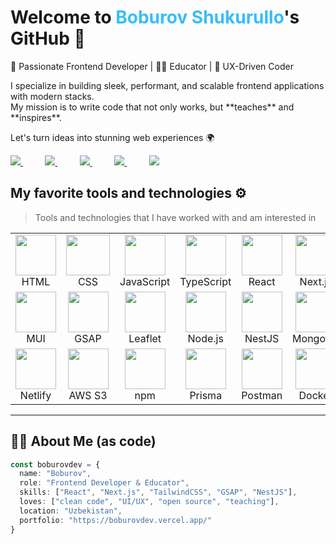 <h1>
  Welcome to <span style="color:#38bdf8;">Boburov Shukurullo</span>'s GitHub 👋
</h1>

<p>
  🎨 Passionate Frontend Developer | 👨‍🏫 Educator | 🚀 UX-Driven Coder
</p>

<p>
  I specialize in building sleek, performant, and scalable frontend applications with modern stacks.<br/>
  My mission is to write code that not only works, but **teaches** and **inspires**.
</p>

<p>
  Let's turn ideas into stunning web experiences 🌍
</p>



<a href="https://www.instagram.com/boburov.dev/">
<img src="https://img.shields.io/badge/Instagram-%23E4405F.svg?style=for-the-badge&logo=Instagram&logoColor=white">
</a>
 &nbsp;&nbsp;&nbsp;&nbsp;&nbsp;&nbsp;&nbsp;&nbsp;
<a href="https://www.youtube.com/@boburovdev">
<img src="https://img.shields.io/badge/YouTube-FF0000?style=for-the-badge&logo=youtube&logoColor=white">
</a>
&nbsp;&nbsp;&nbsp;&nbsp;&nbsp;&nbsp;&nbsp;&nbsp;
<a href="https://www.linkedin.com/in/boburovdev/">
<img src="https://img.shields.io/badge/Linkedin-%231DA1F2.svg?style=for-the-badge&logo=Linkedin&logoColor=white">
</a>
&nbsp;&nbsp;&nbsp;&nbsp;&nbsp;&nbsp;&nbsp;&nbsp;
<a href="https://t.me/boburovdev/">
<img src="https://img.shields.io/badge/telegram-2CA5E0?style=for-the-badge&logo=telegram&logoColor=white">
</a>
&nbsp;&nbsp;&nbsp;&nbsp;&nbsp;&nbsp;&nbsp;&nbsp;
<a href="https://x.com/boburovdev" target="_blank">
  <img src="https://img.shields.io/badge/X-000000?style=for-the-badge&logo=twitter&logoColor=white" />
</a>

##  My favorite tools and technologies ⚙️

> Tools and technologies that I have worked with and am interested in
<table align="center">
  <tr>
    <td align="center" width="120">
      <img src="https://icon.icepanel.io/Technology/svg/HTML5.svg" width="65" height="65" /><br/>HTML</td>
    <td align="center" width="120">
      <img src="https://icon.icepanel.io/Technology/svg/CSS3.svg" width="70" height="65" /><br/>CSS</td>
    <td align="center" width="120">
      <img src="https://icon.icepanel.io/Technology/svg/JavaScript.svg" width="65" height="65" /><br/>JavaScript</td>
    <td align="center" width="120">
      <img src="https://skillicons.dev/icons?i=ts" width="65" height="65" /><br/>TypeScript</td>
    <td align="center" width="120">
      <img src="https://skillicons.dev/icons?i=react" width="65" height="65" /><br/>React</td>
    <td align="center" width="120">
      <img src="https://skillicons.dev/icons?i=nextjs" width="65" height="65" /><br/>Next.js</td>
    <td align="center" width="120">
      <img src="https://skillicons.dev/icons?i=vite" width="65" height="65" /><br/>Vite</td>
    <td align="center" width="120">
      <img src="https://skillicons.dev/icons?i=tailwind" width="65" height="65" /><br/>TailwindCSS</td>
    <td align="center" width="120">
      <img src="https://skillicons.dev/icons?i=bootstrap" width="65" height="65" /><br/>Bootstrap</td>
  </tr>
  <tr>
    <td align="center" width="120">
      <img src="https://skillicons.dev/icons?i=materialui" width="65" height="65" /><br/>MUI</td>
    <td align="center" width="120">
      <img src="https://boburovdev.vercel.app/assets/gsap-06o1XVj9.jpg" width="65" height="65" /><br/>GSAP</td>
    <td align="center" width="120">
      <img src="https://boburovdev.vercel.app/assets/leaft-D1y6Qrjy.png" width="65" height="65"/><br/>Leaflet</td>
    <td align="center" width="120">
      <img src="https://skillicons.dev/icons?i=nodejs" width="65" height="65" /><br/>Node.js</td>
    <td align="center" width="120">
      <img src="https://skillicons.dev/icons?i=nestjs" width="65" height="65" /><br/>NestJS</td>
    <td align="center" width="120">
      <img src="https://skillicons.dev/icons?i=mongodb" width="65" height="65" /><br/>MongoDB</td>
    <td align="center" width="120">
      <img src="https://skillicons.dev/icons?i=postgres" width="65" height="65" /><br/>PostgreSQL</td>
    <td align="center" width="120">
      <img src="https://skillicons.dev/icons?i=git" width="65" height="65" /><br/>Git</td>
    <td align="center" width="120">
      <img src="https://skillicons.dev/icons?i=github" width="65" height="65" /><br/>GitHub</td>
  </tr>
  <tr>
    <td align="center" width="120">
      <img src="https://skillicons.dev/icons?i=netlify" width="65" height="65" /><br/>Netlify</td>
    <td align="center" width="120">
      <img src="https://skillicons.dev/icons?i=aws" width="65" height="65" /><br/>AWS S3</td>
    <td align="center"><img src="https://skillicons.dev/icons?i=npm" width="65" height="65" /><br/>npm</td>
    <td align="center"><img src="https://skillicons.dev/icons?i=prisma" width="65" height="65" /><br/>Prisma</td>
     <td align="center"><img src="https://skillicons.dev/icons?i=postman" width="65" height="65" /><br/>Postman</td>
    <td align="center"><img src="https://skillicons.dev/icons?i=docker" width="65" height="65" /><br/>Docker</td>
  </tr>
</table>

---

## 👨‍💻 About Me (as code)
```ts
const boburovdev = {
  name: "Boburov",
  role: "Frontend Developer & Educator",
  skills: ["React", "Next.js", "TailwindCSS", "GSAP", "NestJS"],
  loves: ["clean code", "UI/UX", "open source", "teaching"],
  location: "Uzbekistan",
  portfolio: "https://boburovdev.vercel.app/"
}



